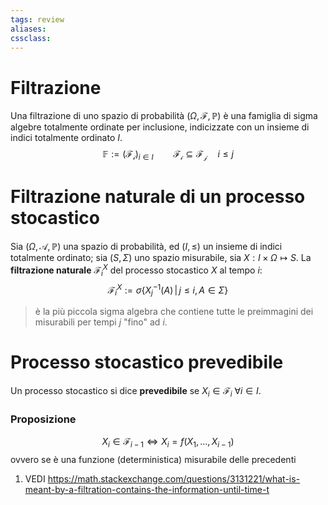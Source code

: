 ```yaml
---
tags: review
aliases:
cssclass:
---
```

 
# Filtrazione 
Una filtrazione di uno spazio di probabilità $(\Omega, \mathcal{F},\mathbb{P})$ è una famiglia di sigma algebre totalmente ordinate per inclusione, indicizzate con un insieme di indici totalmente ordinato $I$.
$$
\mathbb{F} := (\mathcal{F_i})_{i \in I} \qquad \mathcal{F_i} \subseteq \mathcal{F_j} \quad i \leq j 
$$

# Filtrazione naturale di un processo stocastico
Sia $(\Omega, \mathcal{A}, \mathbb{P})$ una spazio di probabilità, ed $(I,\leq)$ un insieme di indici totalmente ordinato; sia $(S,\Sigma)$ uno spazio misurabile, sia $X : I \times \Omega \mapsto S$.  La **filtrazione naturale** $\mathcal{F}_i^X$ del processo stocastico $X$ al tempo $i$:
$$
\mathcal{F}^X_i := \sigma\{ X_j^{-1}(A) \,|\, j \leq i, A \in \Sigma\}
$$
> è la più piccola sigma algebra che contiene tutte le preimmagini dei misurabili per tempi $j$ "fino" ad $i$.

# Processo stocastico prevedibile
Un processo stocastico si dice **prevedibile** se $X_i \in \mathcal{F}_i$ $\forall i \in I$.

### Proposizione
$$
X_i \in \mathcal{F}_{i-1} \iff X_i = f(X_1,\dots, X_{i-1}) 
$$
ovvero se è una funzione (deterministica) misurabile delle precedenti
1. VEDI
https://math.stackexchange.com/questions/3131221/what-is-meant-by-a-filtration-contains-the-information-until-time-t
